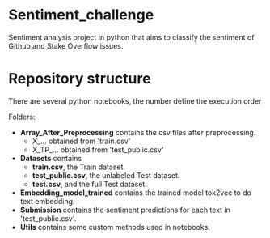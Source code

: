 # Sentiment_challenge
Sentiment analysis project in python that aims to classify the sentiment of Github and Stake Overflow issues.

# Repository structure
There are several python notebooks, the number define the execution order  

Folders:
- **Array_After_Preprocessing** contains the csv files after preprocessing.
  - X_... obtained from 'train.csv'
  - X_TP_... obtained from 'test_public.csv'
- **Datasets** contains
  - **train.csv**, the Train dataset.
  - **test_public.csv**, the unlabeled Test dataset.
  - **test.csv**, and the full Test dataset.
- **Embedding_model_trained** contains the trained model tok2vec to do text embedding.
- **Submission** contains the sentiment predictions for each text in 'test_public.csv'.
- **Utils** contains some custom methods used in notebooks.
